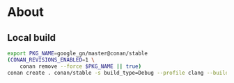 # About

## Local build

```bash
export PKG_NAME=google_gn/master@conan/stable
(CONAN_REVISIONS_ENABLED=1 \
    conan remove --force $PKG_NAME || true)
conan create . conan/stable -s build_type=Debug --profile clang --build missing
```

